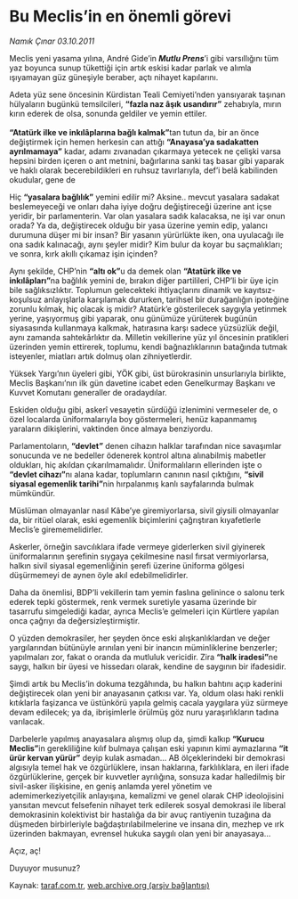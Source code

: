# Bu Meclis’in en önemli görevi

*Namık Çınar 03.10.2011*

<div class="yazi"><p>Meclis yeni yasama yılına, André Gide’in <b><i>Mutlu Prens</i></b>’i gibi varsıllığını tüm yaz boyunca sunup tükettiği için artık eskisi kadar parlak ve alımla ışıyamayan güz güneşiyle beraber, açtı nihayet kapılarını.</p>
<p>Adeta yüz sene öncesinin Kürdistan Teali Cemiyeti’nden yansıyarak taşınan hülyaların bugünkü temsilcileri, <b>“fazla naz âşık</b> <b>usandırır”</b> zehabıyla, mırın kırın ederek de olsa, sonunda geldiler ve yemin ettiler.<br/><br/><b>“Atatürk ilke ve inkılâplarına bağlı kalmak”</b>tan tutun da, bir an önce değiştirmek için hemen herkesin can attığı <b>“Anayasa’ya sadakatten ayrılmamaya”</b> kadar, adamı zıvanadan çıkarmaya yetecek ne çelişki varsa hepsini birden içeren o ant metnini, bağırlarına sanki taş basar gibi yaparak ve haklı olarak becerebildikleri en ruhsuz tavırlarıyla, def’i belâ kabilinden okudular, gene de</p>
<p>Hiç <b>“yasalara bağlılık”</b> yemini edilir mi? Aksine.. mevcut yasalara sadakat beslemeyeceği ve onları daha iyiye doğru değiştireceği üzerine ant içse yeridir, bir parlamenterin. Var olan yasalara sadık kalacaksa, ne işi var onun orada? Ya da, değiştirecek olduğu bir yasa üzerine yemin edip, yalancı durumuna düşer mi bir insan? Bir yasanın yürürlükte iken, ona uyulacağı ile ona sadık kalınacağı, aynı şeyler midir? Kim bulur da koyar bu saçmalıkları; ve sonra, kırk akıllı çıkamaz işin içinden?</p>
<p>Aynı şekilde, CHP’nin <b>“altı ok”</b>u da demek olan <b>“Atatürk ilke ve inkılâpları”</b>na bağlılık yemini de, bırakın diğer partilileri, CHP’li bir üye için bile sağlıksızlıktır. Toplumun gelecekteki ihtiyaçlarını dinamik ve kayıtsız- koşulsuz anlayışlarla karşılamak dururken, tarihsel bir durağanlığın ipoteğine zorunlu kılmak, hiç olacak iş midir? Atatürk’e gösterilecek saygıyla yetinmek yerine, yaşıyormuş gibi yaparak, onu günümüze yürüterek bugünün siyasasında kullanmaya kalkmak, hatırasına karşı sadece yüzsüzlük değil, aynı zamanda sahtekârlıktır da. Milletin vekillerine yüz yıl öncesinin pratikleri üzerinden yemin ettirerek, toplumu, kendi bağnazlıklarının batağında tutmak isteyenler, miatları artık dolmuş olan zihniyetlerdir.</p>
<p>Yüksek Yargı’nın üyeleri gibi, YÖK gibi, üst bürokrasinin unsurlarıyla birlikte, Meclis Başkanı’nın ilk gün davetine icabet eden Genelkurmay Başkanı ve Kuvvet Komutanı generaller de oradaydılar.</p>
<p>Eskiden olduğu gibi, askerî vesayetin sürdüğü izlenimini vermeseler de, o özel localarda üniformalarıyla boy göstermeleri, henüz kapanmamış yaraların dikişlerini, vaktinden önce almaya benziyordu.</p>
<p>Parlamentoların, <b>“devlet”</b> denen cihazın halklar tarafından nice savaşımlar sonucunda ve ne bedeller ödenerek kontrol altına alınabilmiş mabetler oldukları, hiç akıldan çıkarılmamalıdır. Üniformalıların ellerinden işte o <b>“devlet cihazı”</b>nı alana kadar, toplumların canının nasıl çıktığını, <b>“sivil siyasal egemenlik tarihi”</b>nin hırpalanmış kanlı sayfalarında bulmak mümkündür.</p>
<p>Müslüman olmayanlar nasıl Kâbe’ye giremiyorlarsa, sivil giysili olmayanlar da, bir ritüel olarak, eski egemenlik biçimlerini çağrıştıran kıyafetlerle Meclis’e girememelidirler.</p>
<p>Askerler, örneğin savcılıklara ifade vermeye giderlerken sivil giyinerek üniformalarının şerefinin sıygaya çekilmesine nasıl fırsat vermiyorlarsa, halkın sivil siyasal egemenliğinin şerefi üzerine üniforma gölgesi düşürmemeyi de aynen öyle akıl edebilmelidirler.</p>
<p>Daha da önemlisi, BDP’li vekillerin tam yemin faslına gelinince o salonu terk ederek tepki göstermek, renk vermek suretiyle yasama üzerinde bir tasarrufu simgelediği kadar, ayrıca Meclis’e gelmeleri için Kürtlere yapılan onca çağrıyı da değersizleştirmiştir. </p>
<p>O yüzden demokrasiler, her şeyden önce eski alışkanlıklardan ve değer yargılarından bütünüyle arınılan yeni bir inancın müminliklerine benzerler; yapılmaları zor, fakat o oranda da mutluluk vericidir. Zira <b>“halk iradesi”</b>ne saygı, halkın bir üyesi ve hissedarı olarak, kendine de saygının bir ifadesidir.</p>
<p>Şimdi artık bu Meclis’in dokuma tezgâhında, bu halkın bahtını açıp kaderini değiştirecek olan yeni bir anayasanın çatkısı var. Ya, oldum olası haki renkli kıtıklarla faşizanca ve üstünkörü yapıla gelmiş cacala yaygılara yüz sürmeye devam edilecek; ya da, ibrişimlerle örülmüş göz nuru yaraşırlıkların tadına varılacak.</p>
<p>Darbelerle yapılmış anayasalara alışmış olup da, şimdi kalkıp <b>“Kurucu</b> <b>Meclis”</b>in gerekliliğine kılıf bulmaya çalışan eski yapının kimi aymazlarına <b>“it ürür kervan yürür”</b> deyip kulak asmadan... AB ölçeklerindeki bir demokrasi algısıyla temel hak ve özgürlüklere, insan haklarına, farklılıklara, en ileri ifade özgürlüklerine, gerçek bir kuvvetler ayrılığına, sonsuza kadar halledilmiş bir sivil-asker ilişkisine, en geniş anlamda yerel yönetim ve ademimerkeziyetçilik anlayışına, kemalizmi ve genel olarak CHP ideolojisini yansıtan mevcut felsefenin nihayet terk edilerek sosyal demokrasi ile liberal demokrasinin kolektivist bir hastalığa da bir avuç rantiyenin tuzağına da düşmeden birbirleriyle bağdaştırılabilmelerine ve insana din, mezhep ve ırk üzerinden bakmayan, evrensel hukuka saygılı olan yeni bir anayasaya...</p>
<p>Açız, aç!</p>
<p>Duyuyor musunuz?</p>
</div>

Kaynak: [taraf.com.tr](http://www.taraf.com.tr/namik-cinar/makale-bu-meclis-in-en-onemli-gorevi.htm), [web.archive.org (arşiv bağlantısı)](http://web.archive.org/web/20130623232639/http://www.taraf.com.tr/namik-cinar/makale-bu-meclis-in-en-onemli-gorevi.htm)
